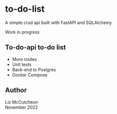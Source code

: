 # to-do-list
A simple crud api built with FastAPI and SQLAlchemy

Work in progress

## To-do-api to-do list
- More routes
- Unit tests
- Back-end to Postgres
- Docker Compose

## Author
Liz McCutcheon  
November 2022
